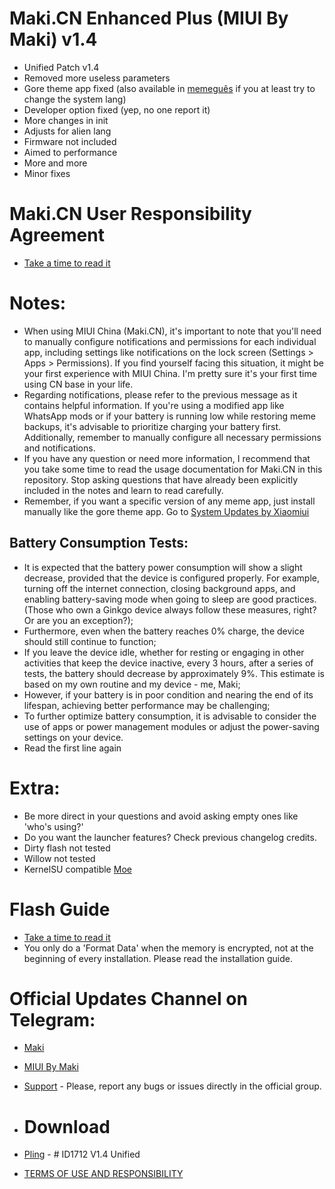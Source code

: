 # Maki.CN Enhanced Plus (MIUI By Maki) v1.4

- Unified Patch v1.4
- Removed more useless parameters
- Gore theme app fixed (also available in [memeguês](https://t.me/makishots/72) if you at least try to change the system lang)
- Developer option fixed (yep, no one report it)
- More changes in init
- Adjusts for alien lang
- Firmware not included
- Aimed to performance
- More and more
- Minor fixes

# Maki.CN User Responsibility Agreement
- [Take a time to read it](https://github.com/MIUIByMaki/RN8/blob/main/extra.md)

# Notes:
- When using MIUI China (Maki.CN), it's important to note that you'll need to manually configure notifications and permissions for each individual app, including settings like notifications on the lock screen (Settings > Apps > Permissions). If you find yourself facing this situation, it might be your first experience with MIUI China. I'm pretty sure it's your first time using CN base in your life.
- Regarding notifications, please refer to the previous message as it contains helpful information.
If you're using a modified app like WhatsApp mods or if your battery is running low while restoring meme backups, it's advisable to prioritize charging your battery first. Additionally, remember to manually configure all necessary permissions and notifications.
- If you have any question or need more information, I recommend that you take some time to read the usage documentation for Maki.CN in this repository. Stop asking questions that have already been explicitly included in the notes and learn to read carefully.
- Remember, if you want a specific version of any meme app, just install manually like the gore theme app. Go to [System Updates by Xiaomiui](https://t.me/MiuiSystemUpdates)

## Battery Consumption Tests:

- It is expected that the battery power consumption will show a slight decrease, provided that the device is configured properly. For example, turning off the internet connection, closing background apps, and enabling battery-saving mode when going to sleep are good practices. (Those who own a Ginkgo device always follow these measures, right? Or are you an exception?);
- Furthermore, even when the battery reaches 0% charge, the device should still continue to function;
- If you leave the device idle, whether for resting or engaging in other activities that keep the device inactive, every 3 hours, after a series of tests, the battery should decrease by approximately 9%. This estimate is based on my own routine and my device - me, Maki;
- However, if your battery is in poor condition and nearing the end of its lifespan, achieving better performance may be challenging;
- To further optimize battery consumption, it is advisable to consider the use of apps or power management modules or adjust the power-saving settings on your device.
- Read the first line again

# Extra:
- Be more direct in your questions and avoid asking empty ones like 'who's using?'
- Do you want the launcher features? Check previous changelog credits.
- Dirty flash not tested
- Willow not tested
- KernelSU compatible [Moe](https://t.me/MoeNOfficial)

# Flash Guide
- [Take a time to read it](https://github.com/MIUIByMaki/RN8/blob/main/flashguide.md#flash-guide)
- You only do a 'Format Data' when the memory is encrypted, not at the beginning of every installation. Please read the installation guide.

# Official Updates Channel on Telegram:
- [Maki](https://t.me/iamakima)
- [MIUI By Maki](https://t.me/MIUIByMaki)
- [Support](https://github.com/MIUIByMaki/Support/tree/main) - Please, report any bugs or issues directly in the official group. 

- # Download
- [Pling](https://www.pling.com/p/1956242) - # ID1712 V1.4 Unified
- [TERMS OF USE AND RESPONSIBILITY](https://github.com/MIUIByMaki/RN8/blob/main/terms.md)
